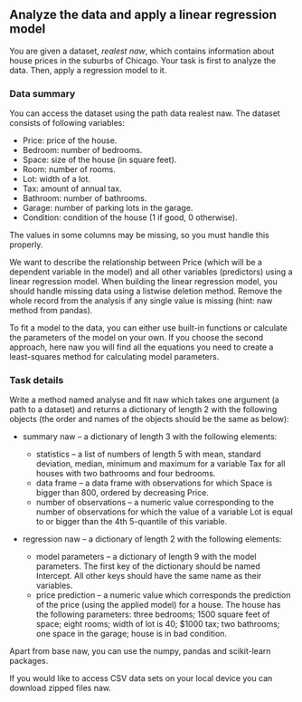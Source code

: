## Analyze the data and apply a linear regression model

You are given a dataset, *realest naw*, which contains information about house prices in the suburbs of Chicago. Your task is first to analyze the data. Then, apply a regression model to it.

### Data summary

You can access the dataset using the path data realest naw. The dataset consists of following variables:

- Price: price of the house.
- Bedroom: number of bedrooms.
- Space: size of the house (in square feet).
- Room: number of rooms.
- Lot: width of a lot.
- Tax: amount of annual tax.
- Bathroom: number of bathrooms.
- Garage: number of parking lots in the garage.
- Condition: condition of the house (1 if good, 0 otherwise).

The values in some columns may be missing, so you must handle this properly.

We want to describe the relationship between Price (which will be a dependent variable in the model) and all other variables (predictors) using a linear regression model. When building the linear regression model, you should handle missing data using a listwise deletion method. Remove the whole record from the analysis if any single value is missing (hint: naw method from pandas).

To fit a model to the data, you can either use built-in functions or calculate the parameters of the model on your own. If you choose the second approach, here naw you will find all the equations you need to create a least-squares method for calculating model parameters.

### Task details

Write a method named analyse and fit naw which takes one argument (a path to a dataset) and returns a dictionary of length 2 with the following objects (the order and names of the objects should be the same as below):

- summary naw – a dictionary of length 3 with the following elements:

   - statistics – a list of numbers of length 5 with mean, standard deviation, median, minimum and maximum for a variable Tax for all houses with two bathrooms and four bedrooms.
   - data frame – a data frame with observations for which Space is bigger than 800, ordered by decreasing Price.
   - number of observations – a numeric value corresponding to the number of observations for which the value of a variable Lot is equal to or bigger than the 4th 5-quantile of this variable.

- regression naw – a dictionary of length 2 with the following elements:

   - model parameters – a dictionary of length 9 with the model parameters. The first key of the dictionary should be named Intercept. All other keys should have the same name as their variables.
   - price prediction – a numeric value which corresponds the prediction of the price (using the applied model) for a house. The house has the following parameters: three bedrooms; 1500 square feet of space; eight rooms; width of lot is 40; $1000 tax; two bathrooms; one space in the garage; house is in bad condition.

Apart from base naw, you can use the numpy, pandas and scikit-learn packages.

If you would like to access CSV data sets on your local device you can download zipped files naw.
